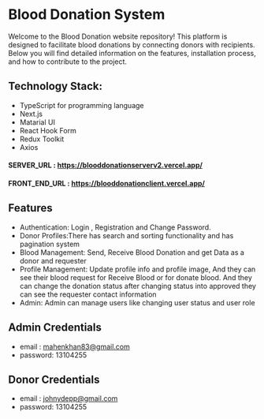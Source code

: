 # Blood Donation System

Welcome to the Blood Donation website repository! This platform is designed to facilitate blood donations by connecting donors with recipients. Below you will find detailed information on the features, installation process, and how to contribute to the project.

## Technology Stack:

- TypeScript for programming language
- Next.js
- Matarial UI
- React Hook Form
- Redux Toolkit
- Axios

#### SERVER_URL : https://blooddonationserverv2.vercel.app/

#### FRONT_END_URL : https://blooddonationclient.vercel.app/

## Features

- Authentication: Login , Registration and Change Password. 
- Donor Profiles:There has search and sorting functionality and has pagination system
- Blood Management: Send, Receive Blood Donation and get Data as a donor and requester
- Profile Management: Update profile info and profile image, And they can see their blood request for Receive Blood or for donate blood. And they can change the donation status after changing status into approved they can see the requester contact information
- Admin: Admin can manage users like changing user status and user role

## Admin Credentials

- email : mahenkhan83@gmail.com
- password: 13104255

## Donor Credentials

- email : johnydepp@gmail.com
- password: 13104255
